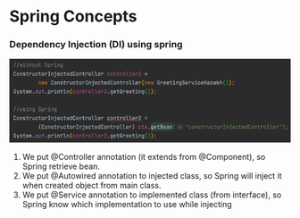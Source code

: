 # Spring Concepts

### Dependency Injection (DI) using spring

![img.png](img.png)

1. We put @Controller annotation (it extends from @Component), so Spring retrieve bean.  
2. We put @Autowired annotation to injected class, so Spring will inject it when created object from main class.
3. We put @Service annotation to implemented class (from interface), so Spring know which implementation to use while injecting